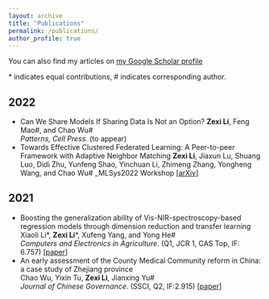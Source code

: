 ```yaml
---
layout: archive
title: "Publications"
permalink: /publications/
author_profile: true
---
```


You can also find my articles on [my Google Scholar profile](https://scholar.google.com/citations?hl=zh-CN&user=6lMg5eoAAAAJ)

\* indicates equal contributions, \# indicates corresponding author.


## 2022
- Can We Share Models If Sharing Data Is Not an Option?
  **Zexi Li**, Feng Mao\#, and Chao Wu\#  
  _Patterns, Cell Press._ (to appear)
- Towards Effective Clustered Federated Learning: A Peer-to-peer Framework with Adaptive Neighbor Matching
  **Zexi Li**, Jiaxun Lu, Shuang Luo, Didi Zhu, Yunfeng Shao, Yinchuan Li, Zhimeng Zhang, Yongheng Wang, and Chao Wu\#
  _MLSys2022 Workshop \[[arXiv](https://arxiv.org/pdf/2203.12285.pdf)\]
  
## 2021
- Boosting the generalization ability of Vis-NIR-spectroscopy-based regression models through dimension reduction and transfer learning  
  Xiaoli Li\*, **Zexi Li**\*, Xufeng Yang, and Yong He\#  
  _Computers and Electronics in Agriculture_. (Q1, JCR 1, CAS Top, IF: 6.757) \[[paper](https://www.sciencedirect.com/science/article/pii/S0168169921001757)\] 
- An early assessment of the County Medical Community reform in China: a case study of Zhejiang province  
  Chao Wu, Yixin Tu, **Zexi Li**, Jianxing Yu\#  
  _Journal of Chinese Governance_. (SSCI, Q2, IF:2.915) \[[paper](https://www.tandfonline.com/doi/abs/10.1080/23812346.2021.1978722)\]
